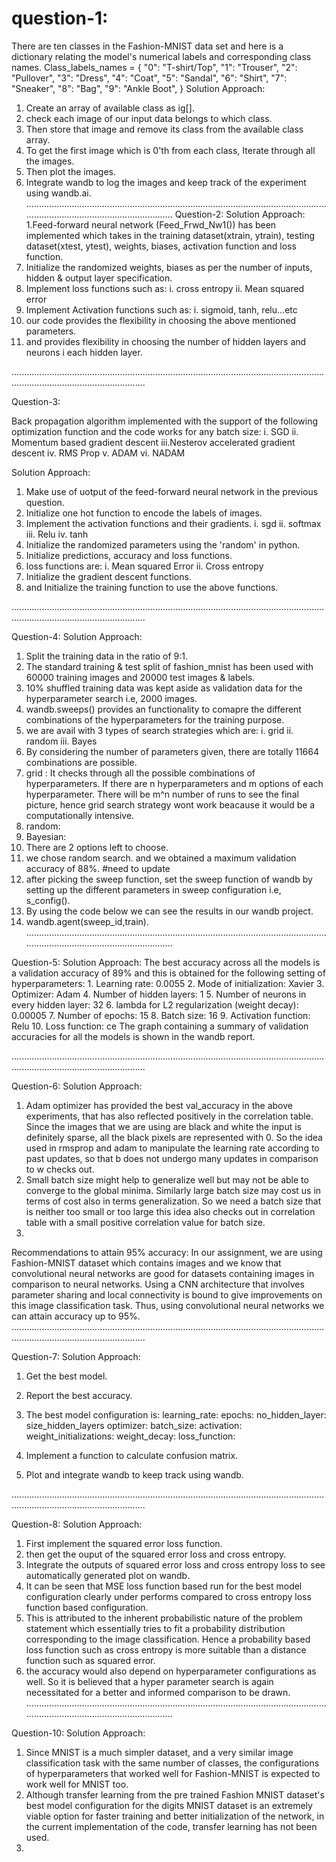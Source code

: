 # question-1:
There are ten classes in the Fashion-MNIST data set and here is a dictionary relating the model's numerical labels and corresponding class names. 
Class_labels_names = 
{       "0": "T-shirt/Top",          "1": "Trouser",
         "2": "Pullover",            "3": "Dress",
        "4": "Coat",                 "5": "Sandal",
        "6": "Shirt",                "7": "Sneaker",
        "8": "Bag",                  "9": "Ankle Boot",     }
Solution Approach:
1. Create an array of available class as ig[].
2. check each image of our input data belongs to which class.
3. Then store that image and remove its class from the available class array.
4. To get the first image which is 0'th from each class, Iterate through all the images.
5. Then plot the images.
6. Integrate wandb to log the images and keep track of the experiment using wandb.ai.
.................................................................................................................................................................................
Question-2:
Solution Approach:
1.Feed-forward neural network (Feed_Frwd_Nw1()) has been implemented which takes in the training dataset(xtrain, ytrain), testing dataset(xtest, ytest), weights, biases, activation function and loss function.
2. Initialize the randomized weights, biases as per the number of inputs, hidden & output layer specification.
3. Implement loss functions such as:
      i. cross entropy
      ii. Mean squared error
4. Implement Activation functions such as:
     i. sigmoid, tanh, relu...etc
5. our code provides the flexibility in choosing the above mentioned parameters.
6. and provides flexibility in choosing the number of hidden layers and neurons i each hidden layer.

.................................................................................................................................................................................


Question-3:

Back propagation algorithm implemented with the support of the following optimization function and the code works for any batch size:
    i.  SGD
    ii. Momentum based gradient descent
    iii.Nesterov accelerated gradient descent
    iv. RMS Prop
    v.  ADAM
    vi. NADAM

Solution Approach:
1. Make use of uotput of the feed-forward neural network in the previous question.
2. Initialize one hot function to encode the labels of images.
3. Implement the activation functions and their gradients.
    i. sgd
    ii. softmax
   iii. Relu
    iv. tanh
4. Initialize the randomized parameters using the 'random' in python.
5. Initialize predictions, accuracy and loss functions.
6. loss functions are:
    i. Mean squared Error
    ii. Cross entropy
7. Initialize the gradient descent functions.
8. and Initialize the training function to use the above functions.

.................................................................................................................................................................................

Question-4:
Solution Approach:
1. Split the training data in the ratio of 9:1.
2. The standard training & test split of fashion_mnist has been used with 60000 training images and 20000 test images & labels.
3. 10% shuffled training data was kept aside as validation data for the hyperparameter search i.e, 2000 images.
4. wandb.sweeps() provides an functionality to comapre the different combinations of the hyperparameters for the training purpose.
5. we are avail with 3 types of search strategies which are:
    i. grid
    ii. random
    iii. Bayes
6. By considering the number of parameters given, there are totally 11664 combinations are possible.
7. grid : It checks through all the possible combinations of hyperparameters. If there are n hyperparameters and m options of each hyperparameter. 
  There will be m^n number of runs to see the final picture, hence grid search strategy wont work beacause it would be a computationally intensive.
8. random:
9. Bayesian: 
10. There are 2 options left to choose.
11. we chose random search. and we obtained a maximum validation accuracy of 88%. #need to update
12. after picking the sweep function, set the sweep function of wandb by setting up the different parameters in sweep configuration i.e, s_config().
13. By using the code below we can see the results in our wandb project.
14. wandb.agent(sweep_id,train).
.................................................................................................................................................................................

Question-5:
Solution Approach:
The best accuracy across all the models is a validation accuracy of 89% and this is obtained for the following setting of hyperparameters:
         1. Learning rate: 0.0055
         2. Mode of initialization: Xavier
         3. Optimizer: Adam
         4. Number of hidden layers:  1
         5. Number of neurons in every hidden layer: 32
         6. lambda for L2 regularization (weight decay): 0.00005
         7. Number of epochs: 15
         8. Batch size: 16
         9. Activation function: Relu
         10. Loss function: ce
 The graph containing a summary of validation accuracies for all the models is shown in the wandb report.

.................................................................................................................................................................................

Question-6:
Solution Approach:
1. Adam optimizer has provided the best val_accuracy in the above experiments, that has also reflected positively in the correlation table. Since the images that we are using      are black and white the input is definitely sparse, all the black pixels are represented with 0. So the idea used in rmsprop and adam to manipulate the learning rate            according to past updates, so that b does not undergo many updates in comparison to w checks out.
2. Small batch size might help to generalize well but may not be able to converge to the global minima. Similarly large batch size may cost us in terms of cost also in terms       generalization.  So we need a batch size that is neither too small or too large this idea also checks out in correlation table with a small positive correlation value for       batch size.
3. 

Recommendations to attain 95% accuracy:
In our assignment, we are using Fashion-MNIST dataset which contains images and we know that convolutional neural networks are good for datasets containing images in comparison to neural networks. Using a CNN architecture that involves parameter sharing and local connectivity is bound to give improvements on this image classification task. Thus, using convolutional neural networks we can attain accuracy up to 95%. 
.................................................................................................................................................................................

Question-7:
Solution Approach:
1. Get the best model.
2. Report the best accuracy.
3. The best model configuration is:
         learning_rate: 
         epochs: 
         no_hidden_layer: 
         size_hidden_layers
         optimizer: 
         batch_size:
         activation: 
         weight_initializations: 
         weight_decay: 
         loss_function:
         
4. Implement a function to calculate confusion matrix.
5. Plot and integrate wandb to keep track using wandb.





.................................................................................................................................................................................

Question-8:
Solution Approach:
1. First implement the squared error loss function.
2. then get the ouput of the squared error loss and cross entropy.
3. Integrate the outputs of squared error loss and cross entropy loss to see automatically generated plot on wandb.
4. It can be seen that MSE loss function based run for the best model configuration clearly under performs compared to cross entropy loss function based configuration. 
5. This is attributed to the inherent probabilistic nature of the problem statement which essentially tries to fit a probability distribution corresponding to the image            classification. Hence a probability based loss function such as cross entropy is more suitable than a distance function such as squared error.
6. the accuracy would also depend on hyperparameter configurations as well. So it is believed that a hyper parameter search is again necessitated for a better and informed          comparison to be drawn. 
.................................................................................................................................................................................

Question-10:
Solution Approach:
1. Since MNIST is a much simpler dataset, and a very similar image classification task with the same number of classes, the configurations of hyperparameters that worked well      for Fashion-MNIST is expected to work well for MNIST too.
2. Although transfer learning from the pre trained Fashion MNIST dataset's best model configuration for the digits MNIST dataset is an extremely viable option for faster           training and better initialization of the network, in the current implementation of the code, transfer learning has not been used. 
3. 





















